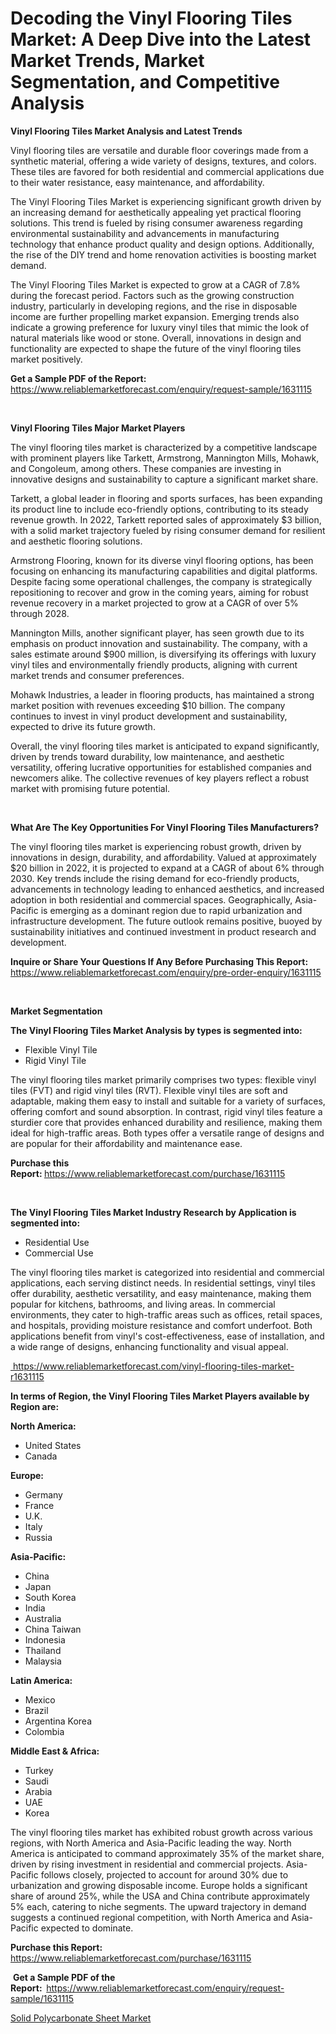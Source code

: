 <p><h1>Decoding the Vinyl Flooring Tiles Market: A Deep Dive into the Latest Market Trends, Market Segmentation, and Competitive Analysis</h1></p><p><strong>Vinyl Flooring Tiles Market Analysis and Latest Trends</strong></p>
<p><p>Vinyl flooring tiles are versatile and durable floor coverings made from a synthetic material, offering a wide variety of designs, textures, and colors. These tiles are favored for both residential and commercial applications due to their water resistance, easy maintenance, and affordability. </p><p>The Vinyl Flooring Tiles Market is experiencing significant growth driven by an increasing demand for aesthetically appealing yet practical flooring solutions. This trend is fueled by rising consumer awareness regarding environmental sustainability and advancements in manufacturing technology that enhance product quality and design options. Additionally, the rise of the DIY trend and home renovation activities is boosting market demand.</p><p>The Vinyl Flooring Tiles Market is expected to grow at a CAGR of 7.8% during the forecast period. Factors such as the growing construction industry, particularly in developing regions, and the rise in disposable income are further propelling market expansion. Emerging trends also indicate a growing preference for luxury vinyl tiles that mimic the look of natural materials like wood or stone. Overall, innovations in design and functionality are expected to shape the future of the vinyl flooring tiles market positively.</p></p>
<p><strong>Get a Sample PDF of the Report:&nbsp;</strong> <a href="https://www.reliablemarketforecast.com/enquiry/request-sample/1631115?utm_campaign=3175&utm_medium=2&utm_source=Github&utm_content=ia&utm_term=02042025&utm_id=vinyl-flooring-tiles">https://www.reliablemarketforecast.com/enquiry/request-sample/1631115</a></p>
<p>&nbsp;</p>
<p><strong>Vinyl Flooring Tiles Major Market Players</strong></p>
<p><p>The vinyl flooring tiles market is characterized by a competitive landscape with prominent players like Tarkett, Armstrong, Mannington Mills, Mohawk, and Congoleum, among others. These companies are investing in innovative designs and sustainability to capture a significant market share.</p><p>Tarkett, a global leader in flooring and sports surfaces, has been expanding its product line to include eco-friendly options, contributing to its steady revenue growth. In 2022, Tarkett reported sales of approximately $3 billion, with a solid market trajectory fueled by rising consumer demand for resilient and aesthetic flooring solutions.</p><p>Armstrong Flooring, known for its diverse vinyl flooring options, has been focusing on enhancing its manufacturing capabilities and digital platforms. Despite facing some operational challenges, the company is strategically repositioning to recover and grow in the coming years, aiming for robust revenue recovery in a market projected to grow at a CAGR of over 5% through 2028.</p><p>Mannington Mills, another significant player, has seen growth due to its emphasis on product innovation and sustainability. The company, with a sales estimate around $900 million, is diversifying its offerings with luxury vinyl tiles and environmentally friendly products, aligning with current market trends and consumer preferences.</p><p>Mohawk Industries, a leader in flooring products, has maintained a strong market position with revenues exceeding $10 billion. The company continues to invest in vinyl product development and sustainability, expected to drive its future growth.</p><p>Overall, the vinyl flooring tiles market is anticipated to expand significantly, driven by trends toward durability, low maintenance, and aesthetic versatility, offering lucrative opportunities for established companies and newcomers alike. The collective revenues of key players reflect a robust market with promising future potential.</p></p>
<p>&nbsp;</p>
<p><strong>What Are The Key Opportunities For Vinyl Flooring Tiles Manufacturers?</strong></p>
<p><p>The vinyl flooring tiles market is experiencing robust growth, driven by innovations in design, durability, and affordability. Valued at approximately $20 billion in 2022, it is projected to expand at a CAGR of about 6% through 2030. Key trends include the rising demand for eco-friendly products, advancements in technology leading to enhanced aesthetics, and increased adoption in both residential and commercial spaces. Geographically, Asia-Pacific is emerging as a dominant region due to rapid urbanization and infrastructure development. The future outlook remains positive, buoyed by sustainability initiatives and continued investment in product research and development.</p></p>
<p><strong>Inquire or Share Your Questions If Any Before Purchasing This Report:</strong> <a href="https://www.reliablemarketforecast.com/enquiry/pre-order-enquiry/1631115?utm_campaign=3175&utm_medium=2&utm_source=Github&utm_content=ia&utm_term=02042025&utm_id=vinyl-flooring-tiles">https://www.reliablemarketforecast.com/enquiry/pre-order-enquiry/1631115</a></p>
<p>&nbsp;</p>
<p><strong>Market Segmentation</strong></p>
<p><strong>The Vinyl Flooring Tiles Market Analysis by types is segmented into:</strong></p>
<p><ul><li>Flexible Vinyl Tile</li><li>Rigid Vinyl Tile</li></ul></p>
<p><p>The vinyl flooring tiles market primarily comprises two types: flexible vinyl tiles (FVT) and rigid vinyl tiles (RVT). Flexible vinyl tiles are soft and adaptable, making them easy to install and suitable for a variety of surfaces, offering comfort and sound absorption. In contrast, rigid vinyl tiles feature a sturdier core that provides enhanced durability and resilience, making them ideal for high-traffic areas. Both types offer a versatile range of designs and are popular for their affordability and maintenance ease.</p></p>
<p><strong>Purchase this Report:&nbsp;</strong><a href="https://www.reliablemarketforecast.com/purchase/1631115?utm_campaign=3175&utm_medium=2&utm_source=Github&utm_content=ia&utm_term=02042025&utm_id=vinyl-flooring-tiles">https://www.reliablemarketforecast.com/purchase/1631115</a></p>
<p>&nbsp;</p>
<p><strong>The Vinyl Flooring Tiles Market Industry Research by Application is segmented into:</strong></p>
<p><ul><li>Residential Use</li><li>Commercial Use</li></ul></p>
<p><p>The vinyl flooring tiles market is categorized into residential and commercial applications, each serving distinct needs. In residential settings, vinyl tiles offer durability, aesthetic versatility, and easy maintenance, making them popular for kitchens, bathrooms, and living areas. In commercial environments, they cater to high-traffic areas such as offices, retail spaces, and hospitals, providing moisture resistance and comfort underfoot. Both applications benefit from vinyl's cost-effectiveness, ease of installation, and a wide range of designs, enhancing functionality and visual appeal.</p></p>
<p><a href="https://www.reliablemarketforecast.com/vinyl-flooring-tiles-market-r1631115?utm_campaign=3175&utm_medium=2&utm_source=Github&utm_content=ia&utm_term=02042025&utm_id=vinyl-flooring-tiles">&nbsp;https://www.reliablemarketforecast.com/vinyl-flooring-tiles-market-r1631115</a></p>
<p><strong>In terms of Region, the Vinyl Flooring Tiles Market Players available by Region are:</strong></p>
<p>
    <p> <strong> North America: </strong>
        <ul>
            <li>United States</li>
            <li>Canada</li>
        </ul>
        </p> 
    <p> <strong> Europe: </strong>
        <ul>
            <li>Germany</li>
            <li>France</li>
            <li>U.K.</li>
            <li>Italy</li>
            <li>Russia</li>
        </ul>
        </p> 
    <p> <strong> Asia-Pacific: </strong>
        <ul>
            <li>China</li>
            <li>Japan</li>
            <li>South Korea</li>
            <li>India</li>
            <li>Australia</li>
            <li>China Taiwan</li>
            <li>Indonesia</li>
            <li>Thailand</li>
            <li>Malaysia</li>
        </ul>
        </p> 
    <p> <strong> Latin America: </strong>
        <ul>
            <li>Mexico</li>
            <li>Brazil</li>
            <li>Argentina Korea</li>
            <li>Colombia</li>
        </ul>
        </p> 
    <p> <strong> Middle East & Africa: </strong>
        <ul>
            <li>Turkey</li>
            <li>Saudi</li>
            <li>Arabia</li>
            <li>UAE</li>
            <li>Korea</li>
        </ul>
    </p>
    </p>
<p><p>The vinyl flooring tiles market has exhibited robust growth across various regions, with North America and Asia-Pacific leading the way. North America is anticipated to command approximately 35% of the market share, driven by rising investment in residential and commercial projects. Asia-Pacific follows closely, projected to account for around 30% due to urbanization and growing disposable income. Europe holds a significant share of around 25%, while the USA and China contribute approximately 5% each, catering to niche segments. The upward trajectory in demand suggests a continued regional competition, with North America and Asia-Pacific expected to dominate.</p></p>
<p><strong>Purchase this Report: </strong><a href="https://www.reliablemarketforecast.com/purchase/1631115?utm_campaign=3175&utm_medium=2&utm_source=Github&utm_content=ia&utm_term=02042025&utm_id=vinyl-flooring-tiles">https://www.reliablemarketforecast.com/purchase/1631115</a></p>
<p>&nbsp;<strong>Get a Sample PDF of the Report:&nbsp;&nbsp;</strong><a href="https://www.reliablemarketforecast.com/enquiry/request-sample/1631115?utm_campaign=3175&utm_medium=2&utm_source=Github&utm_content=ia&utm_term=02042025&utm_id=vinyl-flooring-tiles">https://www.reliablemarketforecast.com/enquiry/request-sample/1631115</a></p>
<p><strong></strong></p>
<p><p><a href="https://github.com/zurubting/Market-Research-Report-List-1/blob/main/solid-polycarbonate-sheet-market.md?utm_campaign=3175&utm_medium=2&utm_source=Github&utm_content=ia&utm_term=02042025&utm_id=vinyl-flooring-tiles">Solid Polycarbonate Sheet Market</a></p></p>